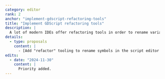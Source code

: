 ```yaml
---
category: editor
rank: 2
anchor: "implement-gdscript-refactoring-tools"
title: "Implement GDScript refactoring tools"
description: |
  A lot of modern IDEs offer refactoring tools in order to rename variables and symbols across the codebase. We intend to add this feature to our internal GDScript code editor.
details:
  - type: proposals
    content: |
      - [Add "refactor" tooling to rename symbols in the script editor #899](https://github.com/godotengine/godot-proposals/issues/899)
edits:
  - date: "2024-11-30"
    content: |
      Priority added.
---
```

